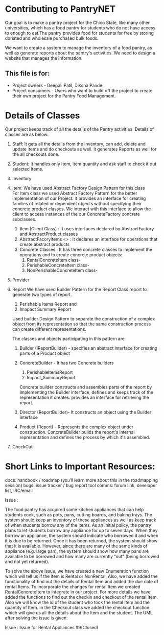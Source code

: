 
# Contributing to PantryNET

Our goal is to make a pantry project for the Chico State, like many other universities, which has a food pantry for students who do not have access to enough to eat.The pantry provides food for students for free by storing donated and wholesale purchased bulk foods.

We want to create a system to manage the inventory of a food pantry, as well as generate reports about the pantry's activities. We need to design a website that manages the information.

## This file is for:

- Project owners - Deepali Patil, Diksha Pande
- Project consumers - Users who want to build off the project to create their own project for the Pantry Food Management.

# Details of Classes

Our project keeps track of all the details of the Pantry activities. Details of classes are as below:

1. Staff:
   It gets all the details from the Inventory, can add, delete and update Items and do checkouts as well.
   It generates Reports as well for the all checkouts done.

2. Student:
   It handles only Item, Item quantity and ask staff to check it out selected Items.
3. Inventory

4. Item:
   We have used Abstract Factory Design Pattern for this class       
   For Item class we used Abstract Factory Pattern for the better implementation of our Project. It provides an interface for  creating families of related or dependent objects without specifying their concrete product classes.
   We interact with this interface to allow the client to access instances of the our ConcreteFactory concrete subclasses.

   1. Item (Client Class) :
      It uses interfaces declared by AbstractFactory and AbstractProduct classes
   2. AbstractFacoryItems <<interface>> :
      It declares an interface for operations that create abstract products
   3. Concrete Classes :
      It has three concrete classes to implement the operations and to create concrete product objects:
      1. RentalConcreteItem class-
      2. PerishableConcreteItem class-
      3. NonPerishableConcreteItem class-

5. Provider

6. Report
   We have used Builder Pattern for the Report Class report to generate two types of report.
   1. Perishable Items Report and
   2. Imapact Summary Report

   Used builder Design Pattern to separate the construction of a complex object from its representation so that the same construction process can create different representations.

   The classes and objects participating in this pattern are:
   1. Builder  (IReportBuilder) - specifies an abstract interface for creating parts of a Product object

   2. ConcreteBuilder -
      It has two Concrete builders
      1. PerishableItemsReport
      2. Impact_SummaryReport

      Concrete builder constructs and assembles parts of the report by implementing the Builder interface,
      defines and keeps track of the representation it creates. provides an interface for retrieving the report.

   3. Director (ReportBuilder)- It constructs an object using the Builder interface

   4. Product  (Report) -
      Represents the complex object under construction. ConcreteBuilder builds the report's internal representation and defines the process by which it's assembled.

7. CheckOut

# Short Links to Important Resources:

   docs: handbook / roadmap (you'll learn more about this in the roadmapping session)
   bugs: issue tracker / bug report tool
   comms: forum link, developer list, IRC/email

   Issue :

   The food pantry has acquired some kitchen appliances that can help students cook, such as pots, pans, cutting boards, and baking trays. The system should keep an inventory of these appliances as well as keep track of when students borrow any of the items. As an initial policy, the pantry plans to let students borrow any appliance for up to seven days. When they borrow an appliance, the system should indicate who borrowed it and when it is due to be returned. Once it has been returned, the system should show that it is available. However, since there are many of the same kinds of appliance (e.g. large pan), the system should show how many pans are available to be borrowed and how many are currently "out" (being borrowed and not yet returned).

   To solve the above Issue, we have created a new Enumeration function which will tell us if the Item is Rental or NonRental. Also, we have added the functionality of find out the details of Rental Item and added the due date of rental Items. To incorporate the changes for rental Item we created RentalConcreteItem to integrate in our project. For more details we have added the functions to find out the checkin and checkout of the rental Item. Also we will know the Id of the student who took the rental Item and the quantity of Item. In the Checkout class we added the checkout function which will give us all the details about the Item and the student. The UML after solving the issue is given:

   Issue : Issue for Rental Appliances #9(Closed)   
